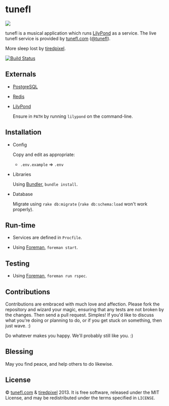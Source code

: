 # tunefl

![](https://raw.github.com/tiredpixel/tunefl/master/app/assets/images/logo.png)

tunefl is a musical application which runs [LilyPond](http://lilypond.org) as a service.
The live tunefl service is provided by [tunefl.com](http://www.tunefl.com) ([@tunefl](https://twitter.com/tunefl)).

More sleep lost by [tiredpixel](http://www.tiredpixel.com).

[![Build Status](https://travis-ci.org/tiredpixel/tunefl.png?branch=master,stable)](https://travis-ci.org/tiredpixel/tunefl)


## Externals

- [PostgreSQL](http://www.postgresql.org/)

- [Redis](http://redis.io/)

- [LilyPond](http://lilypond.org)
  
  Ensure in `PATH` by running `lilypond` on the command-line.


## Installation

- Config
  
  Copy and edit as appropriate:
  
  - `.env.example` => `.env`

- Libraries
  
  Using [Bundler](http://gembundler.com/), `bundle install`.

- Database
  
  Migrate using `rake db:migrate` (`rake db:schema:load` won't work properly).


## Run-time

- Services are defined in `Procfile`.

- Using [Foreman](http://ddollar.github.io/foreman/), `foreman start`.


## Testing

- Using [Foreman](http://ddollar.github.io/foreman/), `foreman run rspec`.


## Contributions

Contributions are embraced with much love and affection.
Please fork the repository and wizard your magic, ensuring that any tests are not broken by the changes.
Then send a pull request. Simples!
If you'd like to discuss what you're doing or planning to do, or if you get stuck on something, then just wave. :)

Do whatever makes you happy. We'll probably still like you. :)


## Blessing

May you find peace, and help others to do likewise.


## License

© [tunefl.com](http://www.tunefl.com) & [tiredpixel](http://www.tiredpixel.com) 2013.
It is free software, released under the MIT License, and may be redistributed under the terms specified in `LICENSE`.
